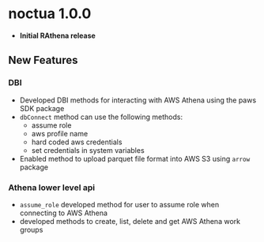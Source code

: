 # noctua 1.0.0
* **Initial RAthena release**

## New Features

### DBI
* Developed DBI methods for interacting with AWS Athena using the paws SDK package
* `dbConnect` method can use the following methods:
  * assume role
  * aws profile name
  * hard coded aws credentials
  * set credentials in system variables
* Enabled method to upload parquet file format into AWS S3 using `arrow` package
  
### Athena lower level api
* `assume_role` developed method for user to assume role when connecting to AWS Athena
* developed methods to create, list, delete and get AWS Athena work groups
